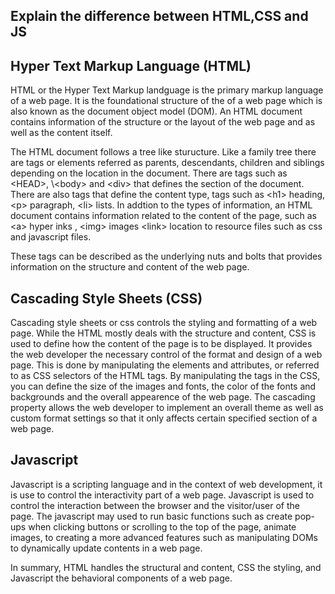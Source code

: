 ## Explain the difference between HTML,CSS and JS

## Hyper Text Markup Language (HTML)

HTML or the Hyper Text Markup landguage is the primary markup language of a web page. It is the foundational structure of the of a web page which is also known as the document object model (DOM). An HTML document contains information of the structure or the layout of the web page and as well as the content itself.   

The HTML document follows a tree like sturucture. Like a family tree there are tags or elements referred as parents, descendants, children and siblings depending on the location in the document. There are tags such as &lt;HEAD&gt;, \\&lt;body&gt; and &lt;div&gt; that defines the section of the document. There are also tags that define the content type, tags such as &lt;h1&gt; heading, &lt;p&gt; paragraph, &lt;li&gt; lists. In addtion to the types of information, an HTML document contains information related to the content of the page, such as &lt;a&gt; hyper inks , &lt;img&gt; images &lt;link&gt; location to resource files such as css and javascript files.

These tags can be described as the underlying nuts and bolts that provides information on the structure and content of the web page.


## Cascading Style Sheets (CSS)

Cascading style sheets or css controls the styling and formatting of a web page. While the HTML mostly deals with the structure and content, CSS is used to define how the content of the page is to be displayed. It provides the web developer the necessary control of the format and design of a web page. This is done by manipulating the elements and attributes, or referred to as CSS selectors of the HTML tags. By manipulating the tags in the CSS, you can define the size of the images and fonts, the color of the fonts and backgrounds and the overall appearence of the web page. The cascading property allows the web developer to implement an overall theme as well as custom format settings so that it only affects certain specified section of a web page.

## Javascript

Javascript is a scripting language and in the context of web development, it is use to control the interactivity part of a web page. Javascript is used to control the interaction between the browser and the visitor/user of the page. The javascript may used to run basic functions such as create pop-ups when clicking buttons or scrolling to the top of the page, animate images, to creating a more advanced features such as manipulating DOMs to dynamically update contents in a web page.

In summary, HTML handles the structural and content, CSS the styling, and Javascript the behavioral components of a web page.
 